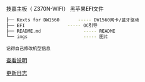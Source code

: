 技嘉主板（ Z370N-WIFI） 黑苹果EFI文件 
```bash
├── Kexts for DW1560       ----- DW1560网卡/蓝牙驱动
├── EFI                ----- OC引导
├── README.md                ----- README
└── imgs                     ----- 图片
```
`记得自己修改机型信息`


[查看说明](https://qinkangdeid.github.io/z370n-wifi-hackintosh/#/)

[更新日志](https://qinkangdeid.github.io/z370n-wifi-hackintosh/#/changelog)
